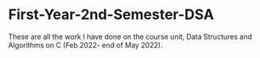 # First-Year-2nd-Semester-DSA
These are all the work I have done on the course unit, Data Structures and Algorithms on C (Feb 2022- end of May 2022).
